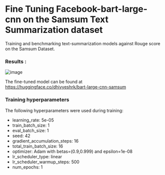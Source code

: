 # Fine Tuning Facebook-bart-large-cnn on the Samsum Text Summarization dataset
Training and benchmarking text-summarization models against Rouge score on the Samsum Dataset. 
### Results  : 
![image](https://github.com/dhivyeshrk/FineTuning-Facebook-bart-large-cnn/assets/99530121/807875cf-1efb-4346-9fbe-c667320299c5)

The fine-tuned model can be found at https://huggingface.co/dhivyeshrk/bart-large-cnn-samsum

### Training hyperparameters
The following hyperparameters were used during training:
- learning_rate: 5e-05
- train_batch_size: 1
- eval_batch_size: 1
- seed: 42
- gradient_accumulation_steps: 16
- total_train_batch_size: 16
- optimizer: Adam with betas=(0.9,0.999) and epsilon=1e-08
- lr_scheduler_type: linear
- lr_scheduler_warmup_steps: 500
- num_epochs: 1

